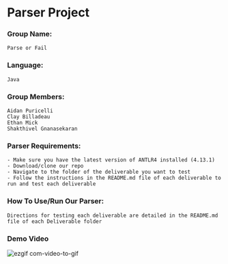 # Parser Project
### Group Name: 
    Parse or Fail
### Language: 
    Java
### Group Members:
    Aidan Puricelli
    Clay Billadeau
    Ethan Mick
    Shakthivel Gnanasekaran
### Parser Requirements:
    - Make sure you have the latest version of ANTLR4 installed (4.13.1)
    - Download/clone our repo
    - Navigate to the folder of the deliverable you want to test
    - Follow the instructions in the README.md file of each deliverable to run and test each deliverable
### How To Use/Run Our Parser:
    Directions for testing each deliverable are detailed in the README.md file of each Deliverable folder
### Demo Video
![ezgif com-video-to-gif](https://github.com/aidanPuricelli/ParseOrFail/assets/123415626/587726fe-0afc-4540-b987-168342b93842)

    
